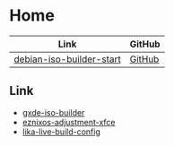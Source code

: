 

# Home

| Link | GitHub |
| ---- | ------ |
| [debian-iso-builder-start](https://samwhelp.github.io/debian-iso-builder-start/) | [GitHub](https://github.com/samwhelp/debian-iso-builder-start) |




## Link

* [gxde-iso-builder](https://github.com/GXDE-OS/gxde-iso-builder)
* [eznixos-adjustment-xfce](https://github.com/samwhelp/eznixos-adjustment-iso-profile-start/tree/main/debian-12/locale/en_us/eznixos-adjustment-xfce)
* [lika-live-build-config](https://github.com/samwhelp/lika-live-build-config)
